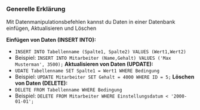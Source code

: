 ### Generelle Erklärung
Mit Datenmanipulationsbefehlen kannst du Daten in einer Datenbank einfügen, Aktualisieren und Löschen

**Einfügen von Daten (INSERT INTO):**
- `INSERT INTO Tabellenname (Spalte1, Spalte2) VALUES (Wert1,Wert2)`
- Beispiel: `INSERT INTO Mitarbeiter (Name,Gehalt) VALUES ('Max Musterman', 3500);`
**Aktualisieren von Daten (UPDATE):**
- `UDATE Tabellenname SET Spalte1 = Wert1 WHERE Bedingung`
- Beispiel: `UPDATE Mitarbeiter SET Gehalt = 4000 WHERE ID = 5;`
**Löschen von Daten (DELETE):**
- `DELETE FROM Tabellenname WHERE Bedingung`
- Beispiel: `DELETE FROM Mitarbeiter WHERE Einstellungsdatum < '2000-01-01';`
